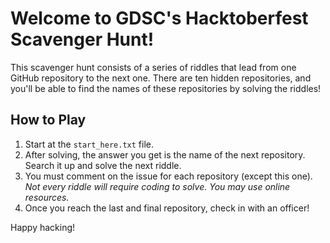 # Welcome to GDSC's Hacktoberfest Scavenger Hunt!

This scavenger hunt consists of a series of riddles that lead from one GitHub repository to the next one. There are ten hidden repositories, and you'll be able to find the names of these repositories by solving the riddles!

## How to Play

1. Start at the `start_here.txt` file.
2. After solving, the answer you get is the name of the next repository. Search it up and solve the next riddle.
3. You must comment on the issue for each repository (except this one). _Not every riddle will require coding to solve. You may use online resources._
4. Once you reach the last and final repository, check in with an officer!

Happy hacking!
